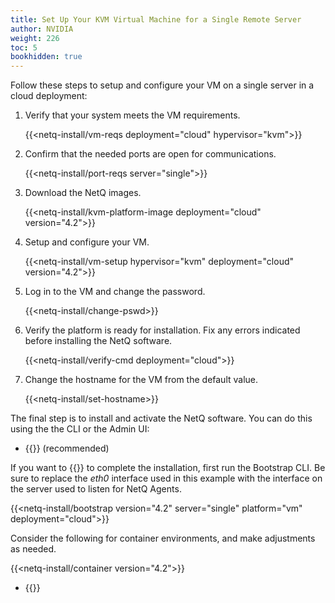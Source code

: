```yaml
---
title: Set Up Your KVM Virtual Machine for a Single Remote Server
author: NVIDIA
weight: 226
toc: 5
bookhidden: true
---
```

Follow these steps to setup and configure your VM on a single server in a cloud deployment:

1. Verify that your system meets the VM requirements.

    {{<netq-install/vm-reqs deployment="cloud" hypervisor="kvm">}}

2. Confirm that the needed ports are open for communications.

    {{<netq-install/port-reqs server="single">}}

3. Download the NetQ images.

    {{<netq-install/kvm-platform-image deployment="cloud" version="4.2">}}

4. Setup and configure your VM.

    {{<netq-install/vm-setup hypervisor="kvm" deployment="cloud" version="4.2">}}

5. Log in to the VM and change the password.

    {{<netq-install/change-pswd>}}

6. Verify the platform is ready for installation. Fix any errors indicated before installing the NetQ software.

    {{<netq-install/verify-cmd deployment="cloud">}}

7. Change the hostname for the VM from the default value.

    {{<netq-install/set-hostname>}}

The final step is to install and activate the NetQ software. You can do this using the the CLI or the Admin UI:

- {{<link title="Install NetQ Using the CLI" text="Use the CLI">}} (recommended)

If you want to {{<link title="Install NetQ Using the Admin UI" text="use the Admin UI">}} to complete the installation, first run the Bootstrap CLI. Be sure to replace the *eth0* interface used in this example with the interface on the server used to listen for NetQ Agents.

{{<netq-install/bootstrap version="4.2" server="single" platform="vm" deployment="cloud">}}

Consider the following for container environments, and make adjustments as needed.

{{<netq-install/container version="4.2">}}

- {{<link title="Install NetQ Using the Admin UI" text="Use the Admin UI">}} 
